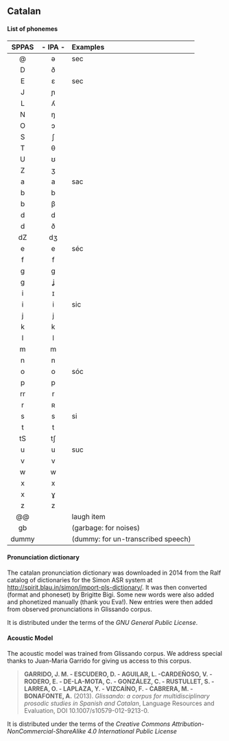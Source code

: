 ## Catalan

#### List of phonemes

| SPPAS | - IPA - | Examples             |
|:-----:|:-------:|:---------------------|
| @ | ə | sec  |
| D | ð |  |
| E | ɛ | sec  |
| J | ɲ |  |
| L | ʎ |  |
| N | ŋ |  |
| O | ɔ |  |
| S | ʃ |  |
| T | θ |  |
| U | ʊ |  |
| Z | ʒ |  |
| a | a | sac |
| b | b |  |
| b | β |  |
| d | d |  |
| d | ð |  |
| dZ | dʒ |  | 
| e | e | séc |
| f | f |  |
| g | g |  |
| g | ʝ |  |
| i | ɪ |  |
| i | i | sic |
| j | j |  |
| k | k |  |
| l | l |  |
| m | m |  |
| n | n |  |
| o | o | sóc |
| p | p |  |
| rr | r |  |
| r | ʀ |  |
| s | s | si |
| t | t |  |
| tS | tʃ |  |
| u | u | suc |
| v | v |  |
| w | w |  |
| x | x |  |
| x | ɣ |  |
| z | z |  |
| @@    |         | laugh item        |
| gb    |         | (garbage: for noises) |
| dummy |         | (dummy: for un-transcribed speech) |


#### Pronunciation dictionary

The catalan pronunciation dictionary was downloaded in 2014 from the Ralf 
catalog of dictionaries for the Simon ASR system at
<http://spirit.blau.in/simon/import-pls-dictionary/>.
It was then converted (format and phoneset) by Brigitte Bigi.
Some new words were also added and phonetized manually (thank you Eva!).
New entries were then added from observed pronunciations in Glissando corpus.

It is distributed under the terms of the *GNU General Public License*.


#### Acoustic Model

The acoustic model was trained from Glissando corpus. We address special
thanks to Juan-Maria Garrido for giving us access to this corpus.

>**GARRIDO, J. M. - ESCUDERO, D. - AGUILAR, L. -CARDEÑOSO, V. - RODERO, E. - DE-LA-MOTA, C. - GONZÁLEZ, C. - RUSTULLET, S. - LARREA, O. - LAPLAZA, Y. - VIZCAÍNO, F. - CABRERA, M. - BONAFONTE, A.** (2013).
>*Glissando: a corpus for multidisciplinary prosodic studies in Spanish and Catalan*,
>Language Resources and Evaluation, DOI 10.1007/s10579-012-9213-0.

It is distributed under the terms of the 
*Creative Commons Attribution-NonCommercial-ShareAlike 4.0 International Public License*
